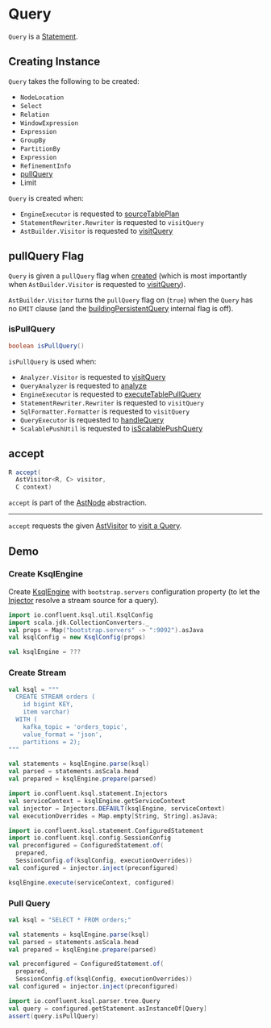 # Query

`Query` is a [Statement](Statement.md).

## Creating Instance

`Query` takes the following to be created:

* <span id="location"> `NodeLocation`
* <span id="select"> `Select`
* <span id="from"> `Relation`
* <span id="window"> `WindowExpression`
* <span id="where"> `Expression`
* <span id="groupBy"> `GroupBy`
* <span id="partitionBy"> `PartitionBy`
* <span id="having"> `Expression`
* <span id="refinement"> `RefinementInfo`
* [pullQuery](#pullQuery)
* <span id="limit"> Limit

`Query` is created when:

* `EngineExecutor` is requested to [sourceTablePlan](../EngineExecutor.md#sourceTablePlan)
* `StatementRewriter.Rewriter` is requested to `visitQuery`
* `AstBuilder.Visitor` is requested to [visitQuery](AstBuilder_Visitor.md#visitQuery)

## <span id="pullQuery"> pullQuery Flag

`Query` is given a `pullQuery` flag when [created](#creating-instance) (which is most importantly when `AstBuilder.Visitor` is requested to [visitQuery](AstBuilder_Visitor.md#visitQuery)).

`AstBuilder.Visitor` turns the `pullQuery` flag on (`true`) when the `Query` has no `EMIT` clause (and the [buildingPersistentQuery](AstBuilder_Visitor.md#buildingPersistentQuery) internal flag is off).

### <span id="isPullQuery"> isPullQuery

```java
boolean isPullQuery()
```

`isPullQuery` is used when:

* `Analyzer.Visitor` is requested to [visitQuery](../Analyzer_Visitor.md#visitQuery)
* `QueryAnalyzer` is requested to [analyze](../QueryAnalyzer.md#analyze)
* `EngineExecutor` is requested to [executeTablePullQuery](../EngineExecutor.md#executeTablePullQuery)
* `StatementRewriter.Rewriter` is requested to `visitQuery`
* `SqlFormatter.Formatter` is requested to `visitQuery`
* `QueryExecutor` is requested to [handleQuery](../rest/QueryExecutor.md#handleQuery)
* `ScalablePushUtil` is requested to [isScalablePushQuery](../rest/ScalablePushUtil.md#isScalablePushQuery)

## <span id="accept"> accept

```java
R accept(
  AstVisitor<R, C> visitor,
  C context)
```

`accept` is part of the [AstNode](AstNode.md#accept) abstraction.

---

`accept` requests the given [AstVisitor](AstVisitor.md) to [visit a Query](AstVisitor.md#visitQuery).

## Demo

### Create KsqlEngine

Create [KsqlEngine](../KsqlEngine.md#demo) with `bootstrap.servers` configuration property (to let the [Injector](../Injector.md) resolve a stream source for a query).

```scala
import io.confluent.ksql.util.KsqlConfig
import scala.jdk.CollectionConverters._
val props = Map("bootstrap.servers" -> ":9092").asJava
val ksqlConfig = new KsqlConfig(props)

val ksqlEngine = ???
```

### Create Stream

```scala
val ksql = """
  CREATE STREAM orders (
    id bigint KEY,
    item varchar)
  WITH (
    kafka_topic = 'orders_topic',
    value_format = 'json',
    partitions = 2);
"""

val statements = ksqlEngine.parse(ksql)
val parsed = statements.asScala.head
val prepared = ksqlEngine.prepare(parsed)
```

```scala
import io.confluent.ksql.statement.Injectors
val serviceContext = ksqlEngine.getServiceContext
val injector = Injectors.DEFAULT(ksqlEngine, serviceContext)
val executionOverrides = Map.empty[String, String].asJava;

import io.confluent.ksql.statement.ConfiguredStatement
import io.confluent.ksql.config.SessionConfig
val preconfigured = ConfiguredStatement.of(
  prepared,
  SessionConfig.of(ksqlConfig, executionOverrides))
val configured = injector.inject(preconfigured)

ksqlEngine.execute(serviceContext, configured)
```

### Pull Query

```scala
val ksql = "SELECT * FROM orders;"

val statements = ksqlEngine.parse(ksql)
val parsed = statements.asScala.head
val prepared = ksqlEngine.prepare(parsed)

val preconfigured = ConfiguredStatement.of(
  prepared,
  SessionConfig.of(ksqlConfig, executionOverrides))
val configured = injector.inject(preconfigured)

import io.confluent.ksql.parser.tree.Query
val query = configured.getStatement.asInstanceOf[Query]
assert(query.isPullQuery)
```
